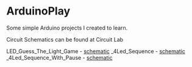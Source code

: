 ArduinoPlay
===========

Some simple Arduino projects I created to learn.

Circuit Schematics can be found at Circuit Lab

LED_Guess_The_Light_Game - [schematic](https://www.circuitlab.com/circuit/tm867f/arduino_led_game/)
_4Led_Sequence - [schematic](https://www.circuitlab.com/circuit/42vy3v/led_display_with_pause_switch/)
_4Led_Sequence_With_Pause - [schematic](https://www.circuitlab.com/circuit/42vy3v/led_display_with_pause_switch/)

